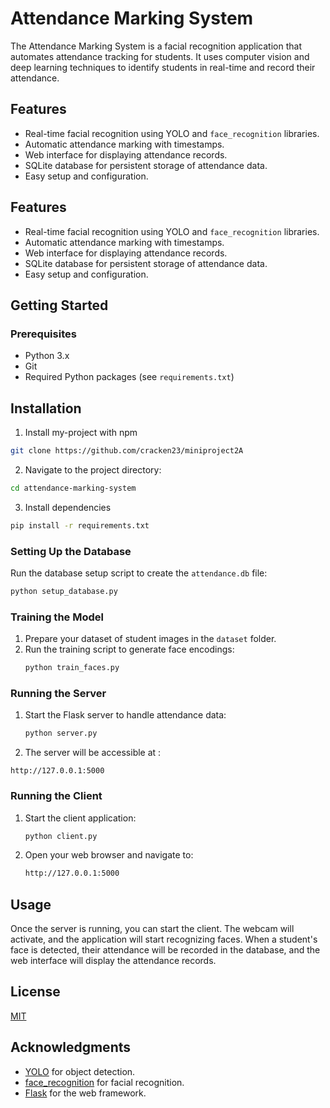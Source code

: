 
# Attendance Marking System
The Attendance Marking System is a facial recognition application that automates attendance tracking for students. It uses computer vision and deep learning techniques to identify students in real-time and record their attendance.

## Features

- Real-time facial recognition using YOLO and `face_recognition` libraries.
- Automatic attendance marking with timestamps.
- Web interface for displaying attendance records.
- SQLite database for persistent storage of attendance data.
- Easy setup and configuration.

## Features

- Real-time facial recognition using YOLO and `face_recognition` libraries.
- Automatic attendance marking with timestamps.
- Web interface for displaying attendance records.
- SQLite database for persistent storage of attendance data.
- Easy setup and configuration.

## Getting Started

### Prerequisites

- Python 3.x
- Git
- Required Python packages (see `requirements.txt`)


## Installation

1. Install my-project with npm

```bash
git clone https://github.com/cracken23/miniproject2A
```
2. Navigate to the project directory:
```bash
cd attendance-marking-system
```
3. Install dependencies
```bash
pip install -r requirements.txt
```


### Setting Up the Database

 Run the database setup script to create the `attendance.db` file:
   ```bash
   python setup_database.py
```


### Training the Model

1. Prepare your dataset of student images in the `dataset` folder.
2. Run the training script to generate face encodings:
   ```bash
   python train_faces.py
   ```

### Running the Server

1. Start the Flask server to handle attendance data:
   ```bash
   python server.py
    ```
2. The server will be accessible at :
```arduino
http://127.0.0.1:5000
```

### Running the Client

1. Start the client application:
   ```bash
   python client.py
   ```
2. Open your web browser and navigate to:
    ```bash
    http://127.0.0.1:5000
    ```



   



## Usage

Once the server is running, you can start the client. The webcam will activate, and the application will start recognizing faces. When a student's face is detected, their attendance will be recorded in the database, and the web interface will display the attendance records.



## License

[MIT](https://choosealicense.com/licenses/mit/)

## Acknowledgments

- [YOLO](https://github.com/AlexeyAB/darknet) for object detection.
- [face_recognition](https://github.com/ageitgey/face_recognition) for facial recognition.
- [Flask](https://flask.palletsprojects.com/) for the web framework.
